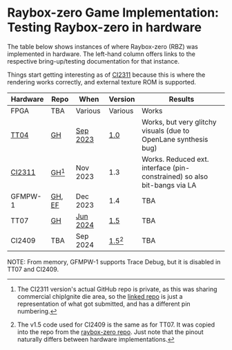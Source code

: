 # Raybox-zero Game Implementation: Testing Raybox-zero in hardware

The table below shows instances of where Raybox-zero (RBZ) was implemented in hardware. The left-hand column offers links to the respective bring-up/testing documentation for that instance.

Things start getting interesting as of [CI2311](./CI2311.md) because this is where the rendering works correctly, and external texture ROM is supported.

| Hardware | Repo | When | Version | Results |
|-|-|-|-|-|
| FPGA | TBA | Various | Various | Works |
| [TT04](https://github.com/algofoogle/tt04-raybox-zero/tree/main/demoboard) | [GH](https://github.com/algofoogle/tt04-raybox-zero) | [Sep 2023](https://tinytapeout.com/runs/tt04/tt_um_algofoogle_raybox_zero) | [1.0](https://github.com/algofoogle/raybox-zero/releases/tag/1.0) | Works, but very glitchy visuals (due to OpenLane synthesis bug) |
| [CI2311](./CI2311.md) | [GH](https://github.com/algofoogle/raybox-zero-caravel)[^1] | Nov 2023 | 1.3 | Works. Reduced ext. interface (pin-constrained) so also bit-bangs via LA |
| GFMPW-1 | [GH](https://github.com/algofoogle/algofoogle-multi-caravel), [EF](https://repositories.efabless.com/algofoogle/ztoa-team-group-caravel) | Dec 2023 | 1.4 | TBA |
| TT07 | [GH](https://github.com/algofoogle/tt07-raybox-zero) | [Jun 2024](https://tinytapeout.com/runs/tt07/tt_um_algofoogle_raybox_zero) | [1.5](https://github.com/algofoogle/raybox-zero/releases/tag/1.5) | TBA |
| CI2409 | TBA | Sep 2024 | [1.5](https://github.com/algofoogle/raybox-zero/releases/tag/1.5)[^2] | TBA |

NOTE: From memory, GFMPW-1 supports Trace Debug, but it is disabled in TT07 and CI2409.

[^1]: The CI2311 version's actual GitHub repo is private, as this was sharing commercial chipIgnite die area, so the [linked repo](https://github.com/algofoogle/raybox-zero-caravel) is just a representation of what got submitted, and has a different pin numbering.
[^2]: The v1.5 code used for CI2409 is the same as for TT07. It was copied into the repo from the [raybox-zero repo](https://github.com/algofoogle/raybox-zero). Just note that the pinout naturally differs between hardware implementations.
